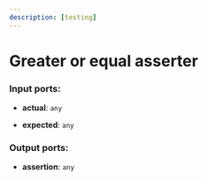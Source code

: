 ```yaml
---
description: [testing]
---
```


# Greater or equal asserter

### Input ports:

* __actual__: `any`


* __expected__: `any`

### Output ports:

* __assertion__: `any`

